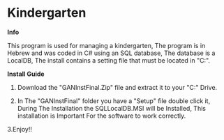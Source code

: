 # Kindergarten
**Info**

This program is used for managing a kindergarten, 
The program is in Hebrew and was coded in C# using an SQL database, 
The database is a LocalDB, 
The install contains a setting file that must be located in "C:\".

**Install Guide**

1. Download the "GANInstFinal.Zip" file and extract it to your "C:\" Drive.

2. In The "GANInstFinal" folder you have a "Setup" file double click it,
During The Installation the SQLLocalDB.MSI will be Installed,
This installation is Important For the software to work correctly.

3.Enjoy!!


